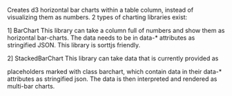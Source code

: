 Creates d3 horizontal bar charts within a table column, instead of visualizing
them as numbers. 2 types of charting libraries exist:

1] BarChart
This library can take a column full of numbers and show them as 
horizontal bar-charts. The data needs to be in data-* attributes as stringified
JSON. This library is sorttjs friendly.

2] StackedBarChart
This library can take data that is currently provided as <DIV> placeholders 
marked with class barchart, which contain data in their data-* attributes 
as stringified json. The data is then interpreted and rendered as multi-bar 
charts.